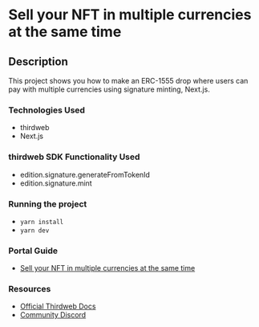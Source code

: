 # Sell your NFT in multiple currencies at the same time

## Description

This project shows you how to make an ERC-1555 drop where users can pay with multiple currencies using signature minting, Next.js.

### Technologies Used

- thirdweb
- Next.js

### thirdweb SDK Functionality Used

- edition.signature.generateFromTokenId
- edition.signature.mint

### Running the project

- `yarn install`
- `yarn dev`

### Portal Guide

- [Sell your NFT in multiple currencies at the same time](https://portal.thirdweb.com/guides/sell-nft-multiple-currencies)

### Resources

- [Official Thirdweb Docs](https://portal.thirdweb.com)
- [Community Discord](https://discord.gg/thirdweb)

